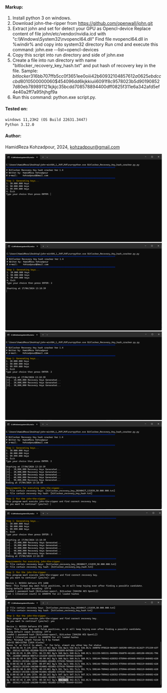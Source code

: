 #### Markup:
1. Install python 3 on windows.
2. Download john-the-ripper from https://github.com/openwall/john.git 
3. Extract john and set for detect your GPU as Opencl-device
	Replace content of file john/etc/vendor/nvidia.icd with "c:\Windows\System32\nvopencl64.dll"
	Find file nvopencl64.dll in %windir% and copy into system32 directory
	Run cmd and execute this command: john.exe --list=opencl-devices 
4. Copy this script into run directory and side of john.exe
5. Create a file into run directory with name "bitlocker_recovery_key_hash.txt" and put hash of recovery key in the file.
Sample: $bitlocker$3$16$bb707ffb5cc0f3651ee0oiii42b60932$1048576$12$a0625ebdcccbd80105000000$60$454096dd6kjkkiuii6091f8c9578023b5d901908527d80eb789891121kjkjc35bcdd708578894400dff0825f311e6a342afd5ef4e40a2ff7a95hjhgf9a
6. Run this command: python.exe script.py.
#### Tested on:
	windows 11,23H2 (OS Build 22631.3447)
	Python 3.12.0
####  Author:
HamidReza Kohzadpour, 2024, kohzadpour@gmail.com

![001](docs/001.png)
![002](docs/002.png)
![003](docs/003.png)
![004](docs/004.png)
![005](docs/005.png)
![006](docs/006.png)